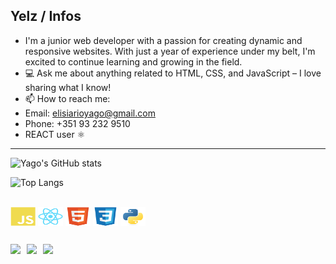 ## Yelz / Infos

- I'm a junior web developer with a passion for creating dynamic and responsive websites. With just a year of experience under my belt, I'm excited to continue learning and growing in the field.
- 💻 Ask me about anything related to HTML, CSS, and JavaScript – I love sharing what I know!
- 📫 How to reach me:
- Email: elisiarioyago@gmail.com
- Phone: +351 93 232 9510
- REACT user ⚛️

---

![Yago's GitHub stats](https://github-readme-stats.vercel.app/api?username=YelzDW&show_icons=true&theme=tokyonight)

![Top Langs](https://github-readme-stats.vercel.app/api/top-langs/?username=YelzDW&layout=compact&theme=tokyonight)

<div style="display: inline_block"><br>
  <img align="center" alt="Js" height="30" width="40" src="https://raw.githubusercontent.com/devicons/devicon/master/icons/javascript/javascript-plain.svg">
  <img align="center" alt="React" height="30" width="40" src="https://raw.githubusercontent.com/devicons/devicon/master/icons/react/react-original.svg">
  <img align="center" alt="HTML" height="30" width="40" src="https://raw.githubusercontent.com/devicons/devicon/master/icons/html5/html5-original.svg">
  <img align="center" alt="CSS" height="30" width="40" src="https://raw.githubusercontent.com/devicons/devicon/master/icons/css3/css3-original.svg">
  <img align="center" alt="Python" height="30" width="40" src="https://raw.githubusercontent.com/devicons/devicon/master/icons/python/python-original.svg">
</div>

  ##
  
 <div style="display: flex; gap: 10px;">
  <a href="https://instagram.com/yago.mp4" target="_blank"><img src="https://img.shields.io/badge/-Instagram-%23E4405F?style=for-the-badge&logo=instagram&logoColor=white" target="_blank"></a>
  <a href="https://discord.gg/MQXyWaJW" target="_blank"><img src="https://img.shields.io/badge/Discord-7289DA?style=for-the-badge&logo=discord&logoColor=white" target="_blank"></a> 
  <a href="https://www.linkedin.com/in/yago-elisiario-974b43283/" target="_blank"><img src="https://img.shields.io/badge/-LinkedIn-%230077B5?style=for-the-badge&logo=linkedin&logoColor=white" target="_blank"></a>
</div>

  

